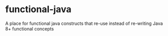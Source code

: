 # functional-java
A place for functional java constructs that re-use instead of re-writing Java 8+ functional concepts 
